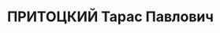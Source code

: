 ---
title: ПРИТОЦКИЙ Тарас Павлович
description: '1889 р., м. Канів Київської обл., українець, з міщан, чл. ВКП(б), освіта
  початкова, начальник дільниці Дніпропетровського річкового пароплавства.

  13.1.1938 р.звинувачений у належності до к/рев. організації, ув''язнений до ВТТ
  на 10 р. помер в таборі 26.03.1945 р.

  Реабілітований 18.04.1963 р.'
---